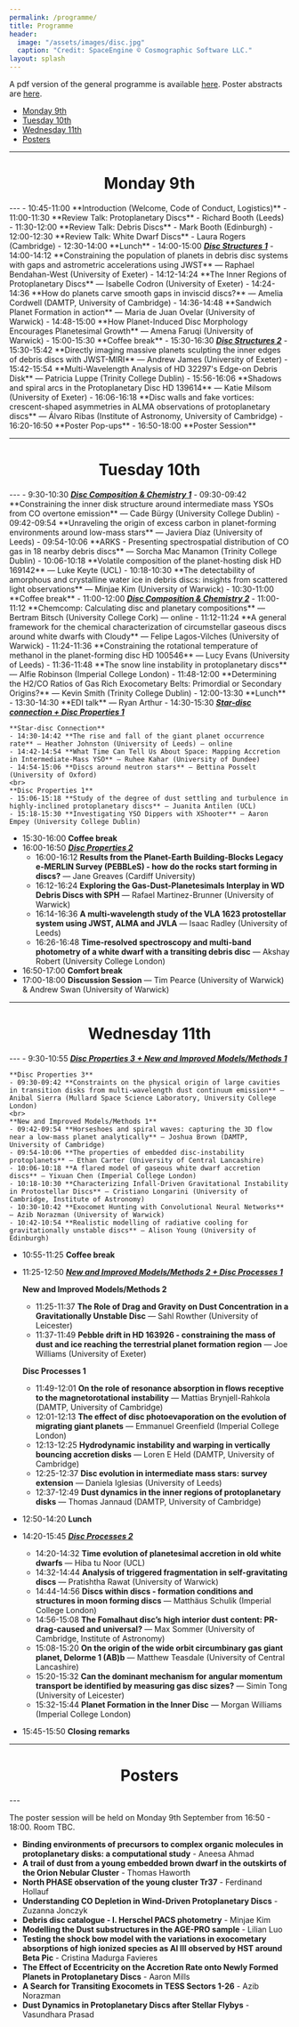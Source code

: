 ```yaml
---
permalink: /programme/
title: Programme
header:
  image: "/assets/images/disc.jpg"
  caption: "Credit: SpaceEngine © Cosmographic Software LLC."
layout: splash
---
```


A pdf version of the general programme is available [here](../assets/images/Programme.pdf). Poster abstracts are [here](../assets/images/Posters.pdf).

- [Monday 9th](#monday-9th)
- [Tuesday 10th](#tuesday-10th)
- [Wednesday 11th](#wednesday-11th)
- [Posters](#posters)

---
<h1 style="text-align: center;">Monday 9th</h1>
---
- 10:45-11:00  **Introduction (Welcome, Code of Conduct, Logistics)**
- 11:00-11:30  **Review Talk: Protoplanetary Discs** - Richard Booth (Leeds)
- 11:30-12:00  **Review Talk: Debris Discs** - Mark Booth (Edinburgh)
- 12:00-12:30  **Review Talk: White Dwarf Discs** - Laura Rogers (Cambridge)
- 12:30-14:00  **Lunch**
- 14:00-15:00 <u><b><i>Disc Structures 1</i></b></u>
    - 14:00-14:12 **Constraining the population of planets in debris disc systems with gaps and astrometric accelerations using JWST** — Raphael Bendahan-West (University of Exeter)
    - 14:12-14:24 **The Inner Regions of Protoplanetary Discs** — Isabelle Codron (University of Exeter)
    - 14:24-14:36 **How do planets carve smooth gaps in inviscid discs?** — Amelia Cordwell (DAMTP, University of Cambridge)
    - 14:36-14:48 **Sandwich Planet Formation in action** — Maria de Juan Ovelar (University of Warwick)
    - 14:48-15:00 **How Planet-Induced Disc Morphology Encourages Planetesimal Growth** — Amena Faruqi (University of Warwick)
- 15:00-15:30  **Coffee break**
- 15:30-16:30 <u><b><i>Disc Structures 2</i></b></u>
    - 15:30-15:42 **Directly imaging massive planets sculpting the inner edges of debris discs with JWST-MIRI** — Andrew James (University of Exeter)
    - 15:42-15:54 **Multi-Wavelength Analysis of HD 32297's Edge-on Debris Disk** — Patricia Luppe (Trinity College Dublin)
    - 15:56-16:06 **Shadows and spiral arcs in the Protoplanetary Disc HD 139614** — Katie Milsom (University of Exeter)
    - 16:06-16:18 **Disc walls and fake vortices: crescent-shaped asymmetries in ALMA observations of protoplanetary discs** — Álvaro Ribas (Institute of Astronomy, University of Cambridge)
- 16:20-16:50  **Poster Pop-ups**
- 16:50-18:00  **Poster Session**

---
<h1 style="text-align: center;">Tuesday 10th</h1>
---
- 9:30-10:30    <u><b><i>Disc Composition & Chemistry 1</i></b></u>
    - 09:30-09:42 **Constraining the inner disk structure around intermediate mass YSOs from CO overtone emission** — Cade Bürgy (University College Dublin)
    - 09:42-09:54 **Unraveling the origin of excess carbon in planet-forming environments around low-mass stars** — Javiera Díaz (University of Leeds)
    - 09:54-10:06 **ARKS - Presenting spectrospatial distribution of CO gas in 18 nearby debris discs** — Sorcha Mac Manamon (Trinity College Dublin)
    - 10:06-10:18 **Volatile composition of the planet-hosting disk HD 169142** — Luke Keyte (UCL)
    - 10:18-10:30 **The detectability of amorphous and crystalline water ice in debris discs: insights from scattered light observations** — Minjae Kim (University of Warwick)
- 10:30-11:00   **Coffee break**
- 11:00-12:00   <u><b><i>Disc Composition & Chemistry 2</i></b></u>
    - 11:00-11:12 **Chemcomp: Calculating disc and planetary compositions** — Bertram Bitsch (University College Cork) — online
    - 11:12-11:24 **A general framework for the chemical characterization of circumstellar gaseous discs around white dwarfs with Cloudy** — Felipe Lagos-Vilches (University of Warwick)
    - 11:24-11:36 **Constraining the rotational temperature of methanol in the planet-forming disc HD 100546** — Lucy Evans (University of Leeds)
    - 11:36-11:48 **The snow line instability in protoplanetary discs** — Alfie Robinson (Imperial College London)
    - 11:48-12:00 **Determining the H2/CO Ratios of Gas Rich Exocometary Belts: Primordial or Secondary Origins?** — Kevin Smith (Trinity College Dublin)
- 12:00-13:30   **Lunch**
- 13:30-14:30   **EDI talk** — Ryan Arthur
- 14:30-15:30   <u><b><i>Star-disc connection + Disc Properties 1</i></b></u>
    
    **Star-disc Connection**
    - 14:30-14:42 **The rise and fall of the giant planet occurrence rate** — Heather Johnston (University of Leeds) — online
    - 14:42-14:54 **What Time Can Tell Us About Space: Mapping Accretion in Intermediate-Mass YSO** — Ruhee Kahar (University of Dundee)
    - 14:54-15:06 **Discs around neutron stars** — Bettina Posselt (University of Oxford)
    <br>
    **Disc Properties 1**
    - 15:06-15:18 **Study of the degree of dust settling and turbulence in highly-inclined protoplanetary discs** — Juanita Antilen (UCL)
    - 15:18-15:30 **Investigating YSO Dippers with XShooter** — Aaron Empey (University College Dublin)
- 15:30-16:00   **Coffee break**
- 16:00-16:50   <u><b><i>Disc Properties 2</i></b></u>
    - 16:00-16:12 **Results from the Planet-Earth Building-Blocks Legacy e-MERLIN  Survey (PEBBLeS) - how do the rocks start forming in discs?** — Jane Greaves (Cardiff University)
    - 16:12-16:24 **Exploring the Gas-Dust-Planetesimals Interplay in WD Debris Discs with SPH** — Rafael Martinez-Brunner (University of Warwick)
    - 16:14-16:36 **A multi-wavelength study of the VLA 1623 protostellar system using JWST, ALMA and JVLA** — Isaac Radley (University of Leeds)
    - 16:26-16:48 **Time-resolved spectroscopy and multi-band photometry of a white dwarf with a transiting debris disc** — Akshay Robert (University College London)
- 16:50-17:00   **Comfort break**
- 17:00-18:00   **Discussion Session** — Tim Pearce (University of Warwick) & Andrew Swan (University of Warwick)

---
<h1 style="text-align: center;">Wednesday 11th</h1>
---
- 9:30-10:55    <u><b><i>Disc Properties 3 + New and Improved Models/Methods 1</i></b></u>
    
    **Disc Properties 3**
    - 09:30-09:42 **Constraints on the physical origin of large cavities in transition disks from multi-wavelength dust continuum emission** — Anibal Sierra (Mullard Space Science Laboratory, University College London)
    <br>
    **New and Improved Models/Methods 1**
    - 09:42-09:54 **Horseshoes and spiral waves: capturing the 3D flow near a low-mass planet analytically** — Joshua Brown (DAMTP, University of Cambridge)
    - 09:54-10:06 **The properties of embedded disc-instability protoplanets** — Ethan Carter (University of Central Lancashire)
    - 10:06-10:18 **A flared model of gaseous white dwarf accretion discs** — Yixuan Chen (Imperial College London)
    - 10:18-10:30 **Characterizing Infall-Driven Gravitational Instability in Protostellar Discs** — Cristiano Longarini (University of Cambridge, Institute of Astronomy)
    - 10:30-10:42 **Exocomet Hunting with Convolutional Neural Networks** — Azib Norazman (University of Warwick)
    - 10:42-10:54 **Realistic modelling of radiative cooling for gravitationally unstable discs** — Alison Young (University of Edinburgh)
- 10:55-11:25   **Coffee break**
- 11:25-12:50   <u><b><i>New and Improved Models/Methods 2 + Disc Processes 1</i></b></u>
    
    **New and Improved Models/Methods 2**
    - 11:25-11:37 **The Role of Drag and Gravity on Dust Concentration in a Gravitationally Unstable Disc** — Sahl Rowther (University of Leicester)
    - 11:37-11:49 **Pebble drift in HD 163926 - constraining the mass of dust and ice reaching the terrestrial planet formation region** — Joe Williams (University of Exeter)<br>
    
    **Disc Processes 1**
    - 11:49-12:01 **On the role of resonance absorption in flows receptive to the magnetorotational instability** — Mattias Brynjell-Rahkola (DAMTP, University of Cambridge)
    - 12:01-12:13 **The effect of disc photoevaporation on the evolution of migrating giant planets** — Emmanuel Greenfield (Imperial College London)
    - 12:13-12:25 **Hydrodynamic instability and warping in vertically bouncing accretion disks** — Loren E Held (DAMTP, University of Cambridge)
    - 12:25-12:37 **Disc evolution in intermediate mass stars: survey extension** — Daniela Iglesias (University of Leeds)
    - 12:37-12:49 **Dust dynamics in the inner regions of protoplanetary disks** — Thomas Jannaud (DAMTP, University of Cambridge)
- 12:50-14:20   **Lunch**
- 14:20-15:45   <u><b><i>Disc Processes 2</i></b></u>
    - 14:20-14:32 **Time evolution of planetesimal accretion in old white dwarfs** — Hiba tu Noor (UCL)
    - 14:32-14:44 **Analysis of triggered fragmentation in self-gravitating discs** — Pratishtha Rawat (University of Warwick)
    - 14:44-14:56 **Discs within discs - formation conditions and structures in moon forming discs** — Matthäus Schulik (Imperial College London)
    - 14:56-15:08 **The Fomalhaut disc’s high interior dust content: PR-drag-caused and universal?** — Max Sommer (University of Cambridge, Institute of Astronomy)
    - 15:08-15:20 **On the origin of the wide orbit circumbinary gas giant planet, Delorme 1 (AB)b** — Matthew Teasdale (University of Central Lancashire)
    - 15:20-15:32 **Can the dominant mechanism for angular momentum transport be identified by measuring gas disc sizes?** — Simin Tong (University of Leicester)
    - 15:32-15:44 **Planet Formation in the Inner Disc** — Morgan Williams (Imperial College London)
- 15:45-15:50   **Closing remarks**


---
<h1 style="text-align: center;">Posters</h1>
---

The poster session will be held on Monday 9th September from 16:50 - 18:00. Room TBC.


- **Binding environments of precursors to complex organic molecules in protoplanetary disks: a computational study** - Aneesa Ahmad
- **A trail of dust from a young embedded brown dwarf in the outskirts of the Orion Nebular Cluster** - Thomas Haworth
- **North PHASE observation of the young cluster Tr37** - Ferdinand Hollauf
- **Understanding CO Depletion in Wind-Driven Protoplanetary Discs** - Zuzanna Jonczyk
- **Debris disc catalogue - I. Herschel PACS photometry** - Minjae Kim
- **Modelling the Dust substructures in the AGE-PRO sample** - Lilian Luo
- **Testing the shock bow model with the variations in exocometary absorptions of high ionized species as Al III observed by HST around Beta Pic** - Cristina Madurga Favieres
- **The Effect of Eccentricity on the Accretion Rate onto Newly Formed Planets in Protoplanetary Discs** - Aaron Mills
- **A Search for Transiting Exocomets in TESS Sectors 1-26** - Azib Norazman
- **Dust Dynamics in Protoplanetary Discs after Stellar Flybys** - Vasundhara Prasad
